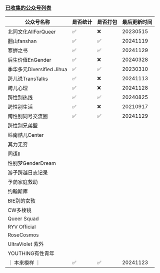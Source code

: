 ### [已收集的公众号列表](https://github.com/project-polymorph/WOA-Backup/blob/main/list.md)

|公众号名称|是否统计|是否打包|最后更新时间|
|-|-|-|-|
|北同文化AllForQueer|✅|❌|20230515|
|翻山fanshan|✅|✅|20241119|
|寒蝉之书|✅|✅|20241129|
|后生价值EnGender|✅|❌|20240328|
|季华多元Diversified Jihua|✅|✅|20230310|
|跨儿说TransTalks|✅|❌|20241113|
|跨儿心理|✅|❌|20241128|
|跨性别热线|✅|✅|20240825|
|跨性别生活|✅|❌|20210917|
|跨性别同号交流圈|✅|✅|20241129|
|跨性别兄弟盟||||
|岭南酷儿Center||||
|其力无穷||||
|同语II||||
|性别梦GenderDream||||
|游子跨越日志记录||||
|予荫家庭救助||||
|约翰斯库||||
|BIE别的女孩||||
|CW多棱镜||||
|Queer Squad||||
|RYV Official||||
|RoseCosmos||||
|UltraViolet 紫外||||
|YOUTHING有性青年||||
|｜ 本来模样 ｜|✅|✅|20241123|
